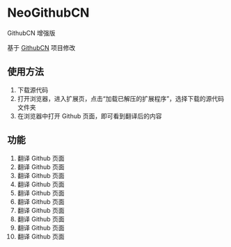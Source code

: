 # NeoGithubCN

GithubCN 增强版

基于 [GithubCN](https://github.com/JQiue/githubCN) 项目修改

## 使用方法

1. 下载源代码
2. 打开浏览器，进入扩展页，点击“加载已解压的扩展程序”，选择下载的源代码文件夹
3. 在浏览器中打开 Github 页面，即可看到翻译后的内容

## 功能

1. 翻译 Github 页面
2. 翻译 Github 页面
3. 翻译 Github 页面
4. 翻译 Github 页面
5. 翻译 Github 页面
6. 翻译 Github 页面
7. 翻译 Github 页面
8. 翻译 Github 页面
9. 翻译 Github 页面
10. 翻译 Github 页面
